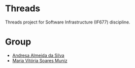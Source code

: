 # Threads
Threads project for Software Infrastructure (IF677) discipline.

# Group
* [Andresa Almeida da Silva](https://github.com/aalmds)
* [Maria Vitória Soares Muniz](https://github.com/mariavmuniz)
